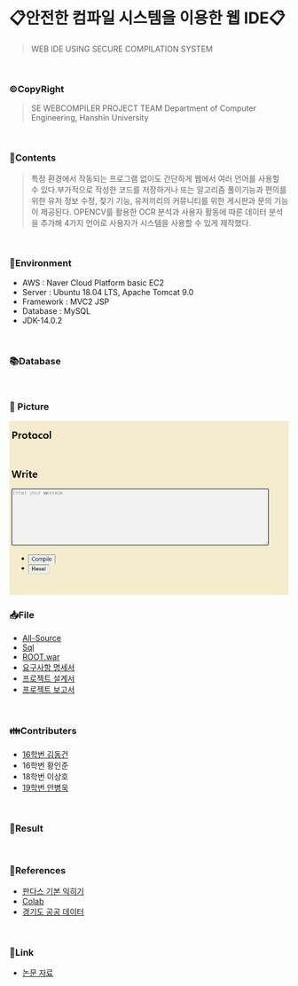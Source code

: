 # 📋안전한 컴파일 시스템을 이용한 웹 IDE📋

> WEB IDE USING SECURE COMPILATION SYSTEM

<br>

### ©CopyRight

> SE WEBCOMPILER PROJECT TEAM
> Department of Computer Engineering, Hanshin University

<br>

### 📒Contents
> 특정 환경에서 작동되는 프로그램 없이도 간단하게 웹에서 여러 언어를 사용할 수 있다.부가적으로 작성한 코드를 저장하거나 또는 알고리즘 풀이기능과 편의를 위한 유저 정보 수정, 찾기 기능, 유저끼리의 커뮤니티를 위한 게시판과 문의 기능이 제공된다. OPENCV를 활용한 OCR 분석과 사용자 활동에 따른 데이터 분석을 추가해 4가지 언어로 사용자가 시스템을 사용할 수 있게 제작했다. 

<br>

### 🔧Environment
  - AWS : Naver Cloud Platform basic EC2
  - Server : Ubuntu 18.04 LTS, Apache Tomcat 9.0
  - Framework : MVC2 JSP
  - Database : MySQL
  - JDK-14.0.2

<br>

### 📚Database

<br>

### 📸 Picture
<img src="https://github.com/DongGeon0908/PacketTracer/blob/master/pic/start%20Point.png">

<br>

### 📥File
- [All-Source](https://github.com/DongGeon0908/Building-a-coding-test-site-using-WEB-IDE/tree/master/WebCompiler)
- [Sql](https://github.com/DongGeon0908/Building-a-coding-test-site-using-WEB-IDE/blob/master/sql/kko_final.sql)
- [ROOT.war](https://github.com/DongGeon0908/Building-a-coding-test-site-using-WEB-IDE/blob/master/result/ROOT.war)
- [요구사항 명세서](https://github.com/DongGeon0908/Building-a-coding-test-site-using-WEB-IDE/blob/master/text/%EC%9A%94%EA%B5%AC%EC%82%AC%ED%95%AD%20%EC%A0%95%EC%9D%98.pdf)
- [프로젝트 설계서](https://github.com/DongGeon0908/Building-a-coding-test-site-using-WEB-IDE/blob/master/text/%EC%84%A4%EA%B3%84%EC%84%9C.pdf)
- [프로젝트 보고서](https://github.com/DongGeon0908/Building-a-coding-test-site-using-WEB-IDE/blob/master/text/%EB%B3%B4%EA%B3%A0%EC%84%9C.pdf)

<br>

### 👪Contributers

- [16학번 김동건](https://github.com/DongGeon0908)
- 16학번 황인준
- 18학번 이상호
- [19학번 안병욱](https://github.com/uuuugi)

<br>

### 🤟Result

<br>

### 📖References
- [판다스 기본 익히기](https://dandyrilla.github.io/2017-08-12/pandas-10min/)
- [Colab](https://colab.research.google.com/)
- [경기도 공공 데이터](https://data.gg.go.kr/portal/mainPage.do)

<br>

### 🔗Link
- [논문 자료](https://github.com/DongGeon0908/Data-Analysis-Report/blob/master/%EA%B2%BD%EA%B8%B0%EB%8F%84%20%EC%8B%9C%E3%86%8D%EA%B5%B0%EB%B3%84%20%ED%95%99%EA%B5%B0%EC%97%90%20%EB%94%B0%EB%A5%B8%20%EC%98%A4%EB%9D%BD%E3%86%8D%EC%9C%A0%ED%9D%A5%EC%97%85%EC%86%8C%20%ED%98%95%EC%84%B1%EA%B3%BC%20%EC%9E%AC%EC%A0%95%EC%9E%90%EB%A6%BD%EB%8F%84%EA%B0%84%EC%9D%98%20%EA%B4%80%EA%B3%84%EC%84%B1.pdf)